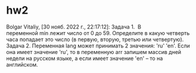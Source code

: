 # hw2
 Bolgar Vitaliy, [30 нояб. 2022 г., 22:17:12]: Задача 1.  В переменной min лежит число от 0 до 59. Определите в какую четверть часа попадает это число (в первую, вторую, третью или четвертую).  Задача 2. Переменная lang может принимать 2 значения: 'ru' 'en'. Если она имеет значение 'ru', то в переменную arr запишем массив дней недели на русском языке, а если имеет значение 'en' – то на английском.
